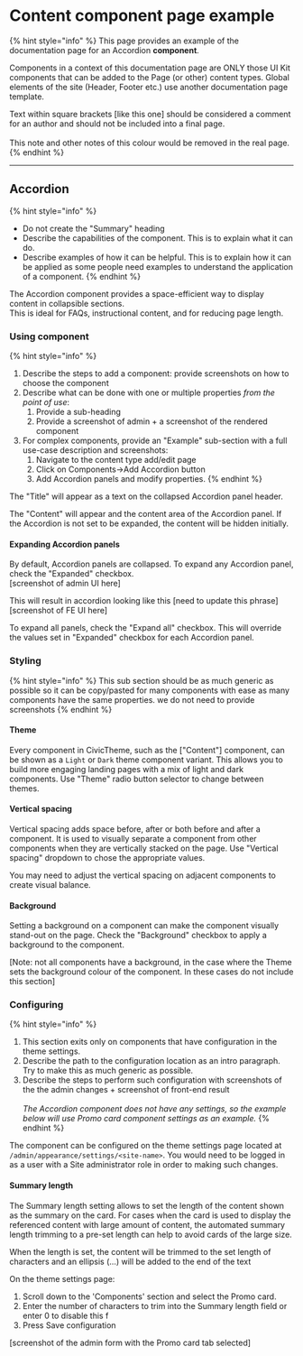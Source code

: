 # Content component page example

{% hint style="info" %}
This page provides an example of the documentation page for an Accordion **component**.

Components in a context of this documentation page are ONLY those UI Kit components that can be added to the Page (or other) content types. Global elements of the site (Header, Footer etc.) use another documentation page template.

Text within square brackets \[like this one] should be considered a comment for an author and should not be included into a final page.\
\
This note and other notes of this colour would be removed in the real page.
{% endhint %}

***

## Accordion

{% hint style="info" %}
* Do not create the "Summary" heading
* Describe the capabilities of the component. This is to explain what it can do.
* Describe examples of how it can be helpful. This is to explain how it can be applied as some people need examples to understand the application of a component.
{% endhint %}

The Accordion component provides a space-efficient way to display content in collapsible sections.\
This is ideal for FAQs, instructional content, and for reducing page length.

### Using component

{% hint style="info" %}
1. Describe the steps to add a component: provide screenshots on how to choose the component
2. Describe what can be done with one or multiple properties _from the point of use_:
   1. Provide a sub-heading
   2. Provide a screenshot of admin + a screenshot of the rendered component
3. For complex components, provide an "Example" sub-section with a full use-case description and screenshots:
   1. Navigate to the content type add/edit page
   2. Click on Components->Add Accordion button
   3. Add Accordion panels and modify properties.
{% endhint %}

The "Title" will appear as a text on the collapsed Accordion panel header.

The "Content" will appear and the content area of the Accordion panel. If the Accordion is not set to be expanded, the content will be hidden initially.

#### Expanding Accordion panels

By default, Accordion panels are collapsed. To expand any Accordion panel, check the "Expanded" checkbox.\
\[screenshot of admin UI here]

This will result in accordion looking like this \[need to update this phrase]\
\[screenshot of FE UI here]

To expand all panels, check the "Expand all" checkbox. This will override the values set in "Expanded" checkbox for each Accordion panel.

### Styling

{% hint style="info" %}
This sub section should be as much generic as possible so it can be copy/pasted for many components with ease as many components have the same properties. we do not need to provide screenshots
{% endhint %}

#### Theme

Every component in CivicTheme, such as the \["Content"] component, can be shown as a `Light` or `Dark` theme component variant. This allows you to build more engaging landing pages with a mix of light and dark components. Use "Theme" radio button selector to change between themes.

#### Vertical spacing

Vertical spacing adds space before, after or both before and after a component. It is used to visually separate a component from other components when they are vertically stacked on the page. Use "Vertical spacing" dropdown to chose the appropriate values.&#x20;

You may need to adjust the vertical spacing on adjacent components to create visual balance.

#### Background

Setting a background on a component can make the component visually stand-out on the page. Check the "Background" checkbox to apply a background to the component.&#x20;

\[Note: not all components have a background, in the case where the Theme sets the background colour of the component. In these cases do not include this section]

### Configuring

{% hint style="info" %}
1. This section exits only on components that have configuration in the theme settings.
2. Describe the path to the configuration location as an intro paragraph. Try to make this as much generic as possible.
3. Describe the steps to perform such configuration with screenshots of the the admin changes + screenshot of front-end result\
   \
   _The Accordion component does not have any settings, so the example below will use Promo card component settings as an example._
{% endhint %}

The component can be configured on the theme settings page located at `/admin/appearance/settings/<site-name>`. You would need to be logged in as a user with a Site administrator role in order to making such changes.

#### Summary length

The Summary length setting allows to set the length of the content shown as the summary on the card. For cases when the card is used to display the referenced content with large amount of content, the automated summary length trimming to a pre-set length can help to avoid cards of the large size.

When the length is set, the content will be trimmed to the set length of characters and an ellipsis (…) will be added to the end of the text

On the theme settings page:

1. Scroll down to the 'Components' section and select the Promo card.
2. Enter the number of characters to trim into the Summary length field or enter 0 to disable this f
3. Press Save configuration

\[screenshot of the admin form with the Promo card tab selected]
